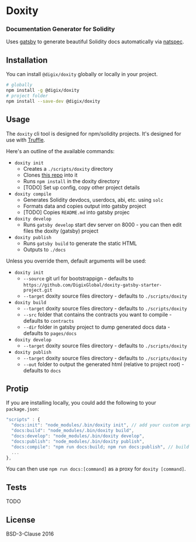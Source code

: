 # Doxity

### Documentation Generator for Solidity

Uses [gatsby](https://github.com/gatsbyjs/gatsby) to generate beautiful Solidity docs automatically via [natspec](https://github.com/ethereum/wiki/wiki/Ethereum-Natural-Specification-Format).

## Installation

You can install `@digix/doxity` globally or locally in your project.

```bash
# globally
npm install -g @digix/doxity
# project folder
npm install --save-dev @digix/doxity
```

## Usage

The `doxity` cli tool is designed for npm/solidity projects. It's designed for use with [Truffle](https://github.com/ConsenSys/truffle).

Here's an outline of the available commands:

* `doxity init`
  * Creates a `./scripts/doxity` directory
  * Clones [this repo](https://github.com/DigixGlobal/doxity-gatsby-starter-project.git) into it
  * Runs `npm install` in the doxity directory
  * [TODO] Set up config, copy other project details
* `doxity compile`
  * Generates Solidity devdocs, userdocs, abi, etc. using `solc`
  * Formats data and copies output into gatsby project
  * [TODO] Copies `README.md` into gatsby projec
* `doxity develop`
  * Runs `gatsby develop` start dev server on 8000 - you can then edit files the doxity (gatsby) project
* `doxity publish`
  * Runs `gatsby build` to generate the static HTML
  * Outputs to `./docs`

Unless you override them, default arguments will be used:

* `doxity init`
  * `--source` git url for bootstrappign - defaults to `https://github.com/DigixGlobal/doxity-gatsby-starter-project.git`
  * `--target` doxity source files directory - defaults to `./scripts/doxity`
* `doxity build`
  * `--target` doxity source files directory - defaults to `./scripts/doxity`
  * `--src` folder that contains the contracts you want to compile - defaults to `contracts`
  * `--dir` folder in gatsby project to dump generated docs data - defaults to `pages/docs`
* `doxity develop`
  * `--target` doxity source files directory - defaults to `./scripts/doxity`
* `doxity publish`
  * `--target` doxity source files directory - defaults to `./scripts/doxity`
  * `--out` folder to output the generated html (relative to project root) - defaults to `docs`

## Protip

If you are installing locally, you could add the following to your `package.json`:

```javascript
"scripts" : {
  "docs:init": "node_modules/.bin/doxity init", // add your custom arguments (see API below)
  "docs:build": "node_modules/.bin/doxity build",
  "docs:develop": "node_modules/.bin/doxity develop",
  "docs:publish": "node_modules/.bin/doxity publish",
  "docs:compile": "npm run docs:build; npm run docs:publish", // build + publish
  ...
},
```

You can then use `npm run docs:[command]` as a proxy for `doxity [command]`.

## Tests

TODO

## License

BSD-3-Clause 2016
